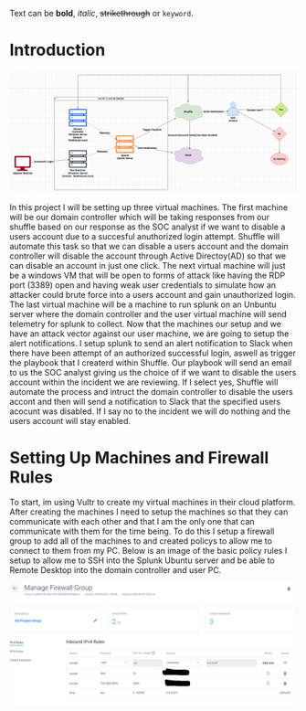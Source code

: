 
Text can be **bold**, _italic_, ~~strikethrough~~ or `keyword`.

# Introduction

![Branching](ADLayoutFinal.png)

In this project I will be setting up three virtual machines. The first machine will be our domain controller which will be taking responses from our shuffle based on our response as the SOC analyst if we want to disable a users account due to a succesful anuthorized login attempt. Shuffle will automate this task so that we can disable a users account and the domain controller will disable the account through Active Directoy(AD) so that we can disable an account in just one click. The next virtual machine will just be a windows VM that will be open to forms of attack like having the RDP port (3389) open and having weak user credentials to simulate how an attacker could brute force into a users account and gain unauthorized login. The last virtual machine will be a machine to run splunk on an Unbuntu server where the domain controller and the user virtual machine will send telemetry for splunk to collect. Now that the machines our setup and we have an attack vector against our user machine, we are going to setup the alert notifications. I setup splunk to send an alert notification to Slack when there have been attempt of an authorized successful login, aswell as trigger the playbook that I createrd within Shuffle. Our playbook will send an email to us the SOC analyst giving us the choice of if we want to disable the users account within the incident we are reviewing. If I select yes, Shuffle will automate the process and intruct the domain controller to disable the users accont and then will send a notification to Slack that the specified users acocunt was disabled. If I say no to the incident we will do nothing and the users account will stay enabled. 

# Setting Up Machines and Firewall Rules

To start, im using Vultr to create my virtual machines in their cloud platform. After creating the machines I need to setup the machines so that they can communicate with each other and that I am the only one that can communicate with them for the time being. To do this I setup a firewall group to add all of the machines to and created policys to allow me to connect to them from my PC. Below is an image of the basic policy rules I setup to allow me to SSH into the Splunk Ubuntu server and be able to Remote Desktop into the domain controller and user PC. 

![Firewall](FirewallRules.png)

